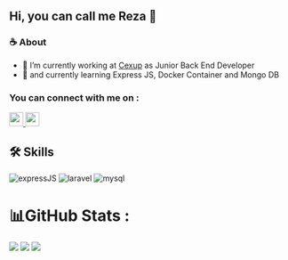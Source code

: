 ## Hi, you can call me Reza 👋

### ☕ About
- 🔭 I’m currently working at [Cexup](https://cexup.com) as Junior Back End Developer
- 🌱 and currently learning Express JS, Docker Container and Mongo DB


<h3 align="left">You can connect with me on :</h3>

<p>
  <a href="https://www.linkedin.com/in/rezapfebriyan/">
    <img src="https://img.shields.io/badge/linkedin-%230077B5.svg?&style=for-the-badge&logo=linkedin&logoColor=white" height=25>
  </a> 
  <a href="https://www.instagram.com/rezapfebriyan/">
    <img src="https://img.shields.io/badge/instagram-%23E4405F.svg?&style=for-the-badge&logo=instagram&logoColor=white" height=25>
  </a> 
</p>

## 🛠️ Skills

![expressJS](https://img.shields.io/badge/express%20js-20232A?style=for-the-badge&logo=express&logoColor=yellow)
![laravel](https://img.shields.io/badge/Laravel-000000?style=for-the-badge&logo=laravel&logoColor=red)
![mysql](https://img.shields.io/badge/mysql-20232A?style=for-the-badge&logo=mysql&logoColor=blue)

# 📊GitHub Stats :
![](https://github-readme-stats.vercel.app/api?username=rezapfebriyan&theme=vue&hide_border=false&include_all_commits=true&count_private=true)
![](https://github-readme-streak-stats.herokuapp.com/?user=rezapfebriyan&theme=vue&hide_border=false)
![](https://github-readme-stats.vercel.app/api/top-langs/?username=rezapfebriyan&theme=vue&hide_border=false&include_all_commits=true&count_private=true&layout=compact)

